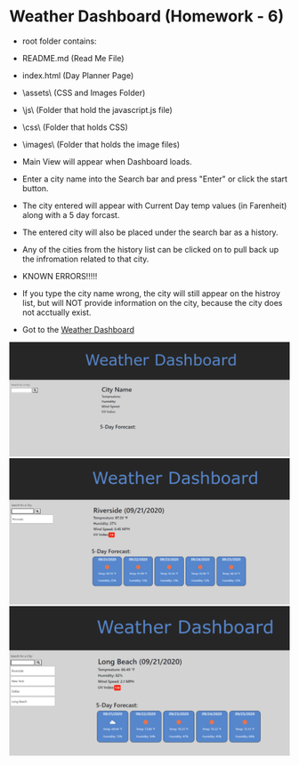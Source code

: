 # Weather Dashboard (Homework - 6)

* root folder contains:

* README.md      (Read Me File)
* index.html     (Day Planner Page)
* \assets\       (CSS and Images Folder)
*   \js\        (Folder that hold the javascript.js file)
*   \css\       (Folder that holds CSS)
*   \images\     (Folder that holds the image files)

* Main View will appear when Dashboard loads.
* Enter a city name into the Search bar and press "Enter" or click the start button.
* The city entered will appear with Current Day temp values (in Farenheit) along with a 5 day forcast.
* The entered city will also be placed under the search bar as a history. 
* Any of the cities from the history list can be clicked on to pull back up the infromation related to that city.


* KNOWN ERRORS!!!!!
* If you type the city name wrong, the city will still appear on the histroy list, but will NOT provide information on the city, because the city does not acctually exist.


* Got to the 
<a href="https://bbrintle.github.io/6-Weather-Dashboard/">Weather Dashboard</a>
<img src="./assets/images/MainView.PNG">
<img src="./assets/images/EnteredValue.PNG">
<img src="./assets/images/ManyEnteredValue.PNG">